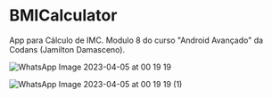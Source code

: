 # BMICalculator
App para Cálculo de IMC. Modulo 8 do curso "Android Avançado" da Codans (Jamilton Damasceno).

![WhatsApp Image 2023-04-05 at 00 19 19](https://user-images.githubusercontent.com/48797259/229973221-b86a28f6-b3fb-4db4-9da2-034aef414a44.jpeg)

![WhatsApp Image 2023-04-05 at 00 19 19 (1)](https://user-images.githubusercontent.com/48797259/229973246-934d150a-6555-4de9-a94d-61d693a4a96f.jpeg)
